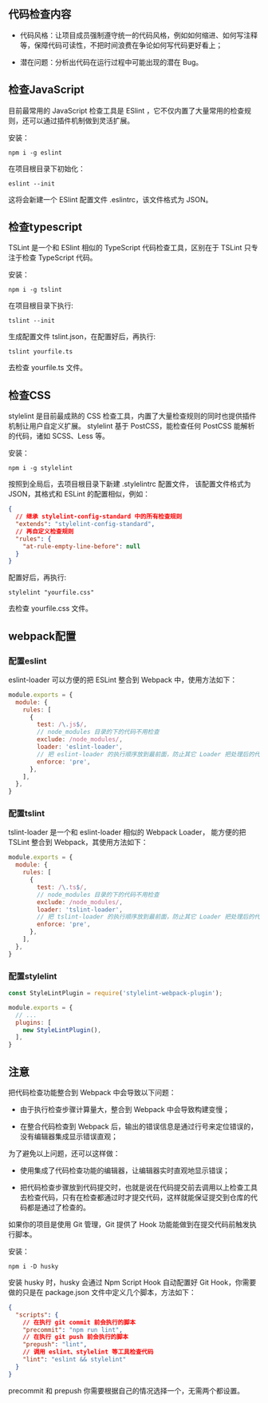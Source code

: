 ## 代码检查内容

- 代码风格：让项目成员强制遵守统一的代码风格，例如如何缩进、如何写注释等，保障代码可读性，不把时间浪费在争论如何写代码更好看上；

- 潜在问题：分析出代码在运行过程中可能出现的潜在 Bug。

## 检查JavaScript

目前最常用的 JavaScript 检查工具是 ESlint ，它不仅内置了大量常用的检查规则，还可以通过插件机制做到灵活扩展。

安装：

```shell
npm i -g eslint
```

在项目根目录下初始化：

```shell
eslint --init
```

这将会新建一个 ESlint 配置文件 .eslintrc，该文件格式为 JSON。

## 检查typescript

TSLint 是一个和 ESlint 相似的 TypeScript 代码检查工具，区别在于 TSLint 只专注于检查 TypeScript 代码。

安装：

```shell
npm i -g tslint
```

在项目根目录下执行:

```shell
tslint --init
```

生成配置文件 tslint.json，在配置好后，再执行:

```shell
tslint yourfile.ts
```

去检查 yourfile.ts 文件。

## 检查CSS

stylelint 是目前最成熟的 CSS 检查工具，内置了大量检查规则的同时也提供插件机制让用户自定义扩展。 stylelint 基于 PostCSS，能检查任何 PostCSS 能解析的代码，诸如 SCSS、Less 等。

安装：

```shell
npm i -g stylelint
```

按照到全局后，去项目根目录下新建 .stylelintrc 配置文件， 该配置文件格式为 JSON，其格式和 ESLint 的配置相似，例如：

```json
{
  // 继承 stylelint-config-standard 中的所有检查规则
  "extends": "stylelint-config-standard",
  // 再自定义检查规则  
  "rules": {
    "at-rule-empty-line-before": null
  }
}
```

配置好后，再执行:

```shell
stylelint "yourfile.css"
```

去检查 yourfile.css 文件。

## webpack配置

### 配置eslint

eslint-loader 可以方便的把 ESLint 整合到 Webpack 中，使用方法如下：

```js
module.exports = {
  module: {
    rules: [
      {
        test: /\.js$/,
        // node_modules 目录的下的代码不用检查
        exclude: /node_modules/,
        loader: 'eslint-loader',
        // 把 eslint-loader 的执行顺序放到最前面，防止其它 Loader 把处理后的代码交给 eslint-loader 去检查
        enforce: 'pre',
      },
    ],
  },
}
```

### 配置tslint

tslint-loader 是一个和 eslint-loader 相似的 Webpack Loader， 能方便的把 TSLint 整合到 Webpack，其使用方法如下：

```js
module.exports = {
  module: {
    rules: [
      {
        test: /\.ts$/,
        // node_modules 目录的下的代码不用检查
        exclude: /node_modules/,
        loader: 'tslint-loader',
        // 把 tslint-loader 的执行顺序放到最前面，防止其它 Loader 把处理后的代码交给 tslint-loader 去检查
        enforce: 'pre',
      },
    ],
  },
}
```

### 配置stylelint

```js
const StyleLintPlugin = require('stylelint-webpack-plugin');

module.exports = {
  // ...
  plugins: [
    new StyleLintPlugin(),
  ],
}
```

## 注意

把代码检查功能整合到 Webpack 中会导致以下问题：

- 由于执行检查步骤计算量大，整合到 Webpack 中会导致构建变慢；

- 在整合代码检查到 Webpack 后，输出的错误信息是通过行号来定位错误的，没有编辑器集成显示错误直观；

为了避免以上问题，还可以这样做：

- 使用集成了代码检查功能的编辑器，让编辑器实时直观地显示错误；

- 把代码检查步骤放到代码提交时，也就是说在代码提交前去调用以上检查工具去检查代码，只有在检查都通过时才提交代码，这样就能保证提交到仓库的代码都是通过了检查的。

如果你的项目是使用 Git 管理，Git 提供了 Hook 功能能做到在提交代码前触发执行脚本。

安装：

```shell
npm i -D husky
```

安装 husky 时，husky 会通过 Npm Script Hook 自动配置好 Git Hook，你需要做的只是在 package.json 文件中定义几个脚本，方法如下：

```json
{
  "scripts": {
    // 在执行 git commit 前会执行的脚本  
    "precommit": "npm run lint",
    // 在执行 git push 前会执行的脚本  
    "prepush": "lint",
    // 调用 eslint、stylelint 等工具检查代码
    "lint": "eslint && stylelint"
  }
}
```

precommit 和 prepush 你需要根据自己的情况选择一个，无需两个都设置。
